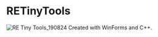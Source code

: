 # RETinyTools
![RE Tiny Tools_190824](https://user-images.githubusercontent.com/6209597/63637536-70f7a400-c67d-11e9-84ad-05f505beea4b.PNG)
Created with WinForms and C++.
